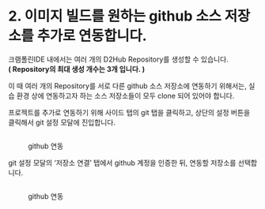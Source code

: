 # 2. 이미지 빌드를 원하는 github 소스 저장소를 추가로 연동합니다.

크램폴린IDE 내에서는 여러 개의 D2Hub Repository를 생성할 수 있습니다.\
**( Repository의 최대 생성 개수는 3개 입니다. )**

이 때 여러 개의 Repository를 서로 다른 github 소스 저장소에 연동하기 위해서는, 실습 환경 상에 연동하고자 하는 소스 저장소들이 모두 clone 되어 있어야 합니다.

프로젝트를 추가로 연동하기 위해 사이드 탭의 git 탭을 클릭하고, 상단의 설정 버튼을 클릭해서 git 설정 모달에 진입합니다.

<figure><img src="https://lh6.googleusercontent.com/lDVoV1qgkajtACypz6e8qaagEKl4qQm1bPgCBIUKVq17mVdiHy0wgMFrtYJ-1HbRztpuhtFVjjhmfuUlyY-ZtEzC5BY-QlKUfRex0GHR4yvA7KIO7Z3eL93Fk7dZwp4emmImvm6OhPHOESAxcBkBwFw" alt=""><figcaption><p>github 연동 </p></figcaption></figure>

git 설정 모달의 ‘저장소 연결’ 탭에서 github 계정을 인증한 뒤, 연동할 저장소를 선택합니다.

<figure><img src="https://lh5.googleusercontent.com/rcrSH8x-1gtuC8hQvEwbVPrTN-Q_T81geqX5B-W4xZhNL2t_WccYjNJSAWIFWumSvb4UXkB-tVS8LGjSOTXSl_A2nablpJO3JlCWu8GqXpu63Q1G-aL1wahH6E36jAQvY71sncYL8Y9mPFY-BBEe2ms" alt=""><figcaption><p>github 연동 </p></figcaption></figure>

